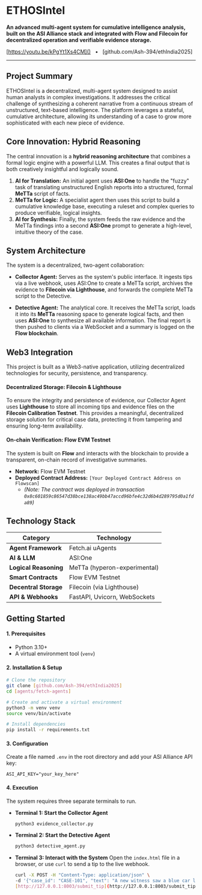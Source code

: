 # ETHOSIntel

**An advanced multi-agent system for cumulative intelligence analysis, built on the ASI Alliance stack and integrated with Flow and Filecoin for decentralized operation and verifiable evidence storage.**

[https://youtu.be/kPgYt1Xs4CM]() &nbsp;&nbsp;•&nbsp;&nbsp; [github.com/Ash-394/ethIndia2025]

---

## Project Summary

ETHOSIntel is a decentralized, multi-agent system designed to assist human analysts in complex investigations. It addresses the critical challenge of synthesizing a coherent narrative from a continuous stream of unstructured, text-based intelligence. The platform leverages a stateful, cumulative architecture, allowing its understanding of a case to grow more sophisticated with each new piece of evidence.

## Core Innovation: Hybrid Reasoning

The central innovation is a **hybrid reasoning architecture** that combines a formal logic engine with a powerful LLM. This creates a final output that is both creatively insightful and logically sound.

1.  **AI for Translation:** An initial agent uses **ASI:One** to handle the "fuzzy" task of translating unstructured English reports into a structured, formal **MeTTa** script of facts.
2.  **MeTTa for Logic:** A specialist agent then uses this script to build a cumulative knowledge base, executing a ruleset and complex queries to produce verifiable, logical insights.
3.  **AI for Synthesis:** Finally, the system feeds the raw evidence and the MeTTa findings into a second **ASI:One** prompt to generate a high-level, intuitive theory of the case.

## System Architecture

The system is a decentralized, two-agent collaboration:

-   **Collector Agent:** Serves as the system's public interface. It ingests tips via a live webhook, uses ASI:One to create a MeTTa script, archives the evidence to **Filecoin via Lighthouse**, and forwards the complete MeTTa script to the Detective.

-   **Detective Agent:** The analytical core. It receives the MeTTa script, loads it into its **MeTTa** reasoning space to generate logical facts, and then uses **ASI:One** to synthesize all available information. The final report is then pushed to clients via a WebSocket and a summary is logged on the **Flow blockchain**.

## Web3 Integration

This project is built as a Web3-native application, utilizing decentralized technologies for security, persistence, and transparency.

#### Decentralized Storage: Filecoin & Lighthouse
To ensure the integrity and persistence of evidence, our Collector Agent uses **Lighthouse** to store all incoming tips and evidence files on the **Filecoin Calibration Testnet**. This provides a meaningful, decentralized storage solution for critical case data, protecting it from tampering and ensuring long-term availability.

#### On-chain Verification: Flow EVM Testnet
The system is built on **Flow** and interacts with the blockchain to provide a transparent, on-chain record of investigative summaries.
-   **Network:** Flow EVM Testnet
-   **Deployed Contract Address:** `[Your Deployed Contract Address on Flowscan]`
    -   *(Note: The contract was deployed in transaction `0x8c601859c86547d38bce138ac49bb47accd96bfe4c32d6b4d289795d0a1fda89`)*

## Technology Stack

| Category              | Technology                                   |
| --------------------- | -------------------------------------------- |
| **Agent Framework**   | Fetch.ai uAgents                             |
| **AI & LLM**          | ASI:One                                      |
| **Logical Reasoning** | MeTTa (hyperon-experimental)                 |
| **Smart Contracts**   | Flow EVM Testnet                             |
| **Decentral Storage** | Filecoin (via Lighthouse)                    |
| **API & Webhooks**    | FastAPI, Uvicorn, WebSockets                 |

## Getting Started

#### 1. Prerequisites
- Python 3.10+
- A virtual environment tool (`venv`)

#### 2. Installation & Setup
```bash
# Clone the repository
git clone [github.com/Ash-394/ethIndia2025]
cd [agents/fetch-agents]

# Create and activate a virtual environment
python3 -m venv venv
source venv/bin/activate

# Install dependencies
pip install -r requirements.txt
```

#### 3. Configuration
Create a file named `.env` in the root directory and add your ASI Alliance API key:
```
ASI_API_KEY="your_key_here"
```

#### 4. Execution
The system requires three separate terminals to run.

-   **Terminal 1: Start the Collector Agent**
    ```bash
    python3 evidence_collector.py
    ```
-   **Terminal 2: Start the Detective Agent**
    ```bash
    python3 detective_agent.py
    ```
-   **Terminal 3: Interact with the System**
    Open the `index.html` file in a browser, or use `curl` to send a tip to the live webhook.
    ```bash
    curl -X POST -H "Content-Type: application/json" \
    -d '{"case_id": "CASE-101", "text": "A new witness saw a blue car leaving the scene."}' \
    [http://127.0.0.1:8003/submit_tip](http://127.0.0.1:8003/submit_tip)
    ```